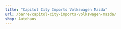 ```yaml
---
title: "Capitol City Imports Volkswagen Mazda"
url: /barre/capitol-city-imports-volkswagen-mazda/
shop: Autohaus
---
```

